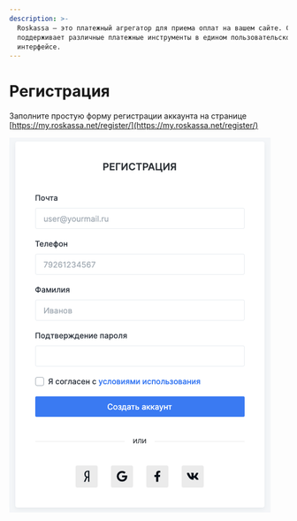 ```yaml
---
description: >-
  Roskassa — это платежный агрегатор для приема оплат на вашем сайте. Система
  поддерживает различные платежные инструменты в едином пользовательском
  интерфейсе.
---
```


# Регистрация

Заполните простую форму регистрации аккаунта на странице [https://my.roskassa.net/register/](https://my.roskassa.net/register/)

![](../.gitbook/assets/image%20%2821%29.png)

